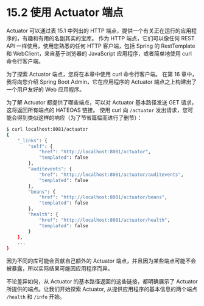 # 15.2 使用 Actuator 端点

Actuator 可以通过表 15.1 中列出的 HTTP 端点，提供一个有关正在运行的应用程序的，有趣和有用的名副其实的宝库。 作为 HTTP 端点，它们可以像任何 REST API 一样使用，使用您熟悉的任何 HTTP 客户端，包括 Spring 的 RestTemplate 和 WebClient，来自基于浏览器的 JavaScript 应用程序，或者简单地使用 curl 命令行客户端。

为了探索 Actuator 端点，您将在本章中使用 curl 命令行客户端。 在第 16 章中，我将向您介绍 Spring Boot Admin，它在应用程序的 Actuator 端点之上构建出了一个用户友好的 Web 应用程序。

为了解 Actuator 都提供了哪些端点，可以对 Actuator 基本路径发送 GET 请求，这将返回所有端点的 HATEOAS 链接。 使用 curl 向 `/actuator` 发出请求，您可能会得到类似这样的响应（为了节省篇幅而进行了删节）：

```bash
$ curl localhost:8081/actuator
{
    "_links": {
        "self": {
            "href": "http://localhost:8081/actuator",
            "templated": false
        },
        "auditevents": {
            "href": "http://localhost:8081/actuator/auditevents",
            "templated": false
        },
        "beans": {
            "href": "http://localhost:8081/actuator/beans",
            "templated": false
        },
        "health": {
            "href": "http://localhost:8081/actuator/health",
            "templated": false
        }
    },
    ...
}
```

因为不同的库可能会贡献自己额外的 Actuator 端点，并且因为某些端点可能不会被暴露，所以实际结果可能因应用程序而异。

不论差异如何，从 Actuator 的基本路径返回的这些链接，都明确展示了 Actuator 所提供的端点。让我们开始探索 Actuator, 从提供应用程序的基本信息的两个端点 `/health` 和 `/info` 开始。

